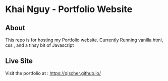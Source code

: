 # Khai Nguy - Portfolio Website

## About
This repo is for hosting my Portfolio website. Currently Running vanilla html, css , and a tinsy bit of Javascript

## Live Site
Visit the portfolio at : https://qischer.github.io/




